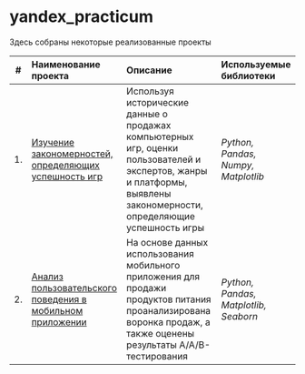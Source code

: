 # yandex_practicum

Здесь собраны некоторые реализованные проекты

| #  | Наименование проекта           | Описание                         | Используемые библиотеки                     |
|----|:-------------------------------|:---------------------------------|:---------------------------|
| 1. |[Изучение закономерностей, определяющих успешность игр](https://github.com/kazhusha/yandex_practicum/tree/main/Mobile%20app)|Используя исторические данные о продажах компьютерных игр, оценки пользователей и экспертов, жанры и платформы, выявлены закономерности, определяющие успешность игры  |*Python, Pandas, Numpy, Matplotlib*|
| 2. |[Анализ пользовательского поведения в мобильном приложении](https://github.com/kazhusha/yandex_practicum/tree/main/Mobile%20app)|На основе данных использования мобильного приложения для продажи продуктов питания проанализирована воронка продаж, а также оценены результаты A/A/B-тестирования |*Python, Pandas, Matplotlib, Seaborn*|
